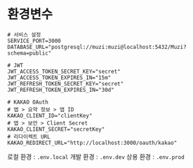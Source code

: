 # 환경변수

```
# 서비스 설정
SERVICE_PORT=3000
DATABASE_URL="postgresql://muzi:muzi@localhost:5432/Muzi?schema=public"

# JWT
JWT_ACCESS_TOKEN_SECRET_KEY="secret"
JWT_ACCESS_TOKEN_EXPIRES_IN="15m"
JWT_REFRESH_TOKEN_SECRET_KEY="secret"
JWT_REFRESH_TOKEN_EXPIRES_IN="30d"

# KAKAO OAuth
# 앱 > 요약 정보 > 앱 ID
KAKAO_CLIENT_ID="clientKey"
# 앱 > 보안 > Client Secret
KAKAO_CLIENT_SECRET="secretKey"
# 리다이렉트 URL
KAKAO_REDIRECT_URL="http://localhost:3000/oauth/kakao"
```

로컬 환경 : `.env.local`
개발 환경 : `.env.dev`
상용 환경 : `.env.prod`
